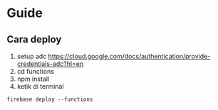 # Guide

## Cara deploy

1. setup adc https://cloud.google.com/docs/authentication/provide-credentials-adc?hl=en
2. cd functions
3. npm install
4. ketik di terminal
```
firebase deploy --functions
```